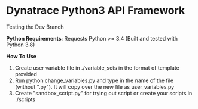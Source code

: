 # Dynatrace Python3 API Framework

Testing the Dev Branch

**Python Requirements**:
Requests
Python >= 3.4 (Built and tested with Python 3.8)


**How To Use**

1. Create user variable file in ./variable_sets in the format of template provided
2. Run python change_variables.py and type in the name of the file (without ".py").
    It will copy over the new file as user_variables.py
3. Create "sandbox_script.py" for trying out script or create your scripts in ./scripts
